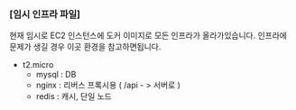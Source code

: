 ### [임시 인프라 파일]

현재 임시로 EC2 인스턴스에 도커 이미지로 모든 인프라가 올라가있습니다.
인프라에 문제가 생길 경우 이곳 환경을 참고하면됩니다. 

- t2.micro 
  - mysql : DB
  - nginx : 리버스 프록시용 ( /api - > 서버로 )
  - redis : 캐시, 단일 노드